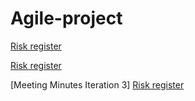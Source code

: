 # Agile-project
[Risk register](file:///C:/Users/sandh/Downloads/risk_register%20week%2011.pdf)

<a href="https://github.com/ksandhu06/Agile-project/blob/main/risk_register%20week%2011.pdf">Risk register</a>

[Meeting Minutes Iteration 3]
<a href="https://github.com/ksandhu06/Agile-project/blob/main/risk_register%20week%2011.pdf">Risk register</a>
